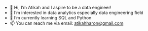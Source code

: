 - 👋 Hi, I’m Atikah and I aspire to be a data engineer!
- 👀 I’m interested in data analytics especially data engineering field
- 🌱 I’m currently learning SQL and Python
- 📫 You can reach me via email: atikahharon@gmail.com

<!---
AtikahHaron/AtikahHaron is a ✨ special ✨ repository because its `README.md` (this file) appears on your GitHub profile.
You can click the Preview link to take a look at your changes.
--->
